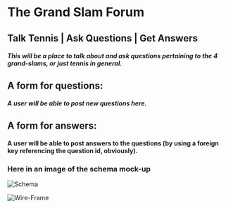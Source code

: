# The Grand Slam Forum

## Talk Tennis | Ask Questions | Get Answers

##### This will be a place to talk about and ask questions pertaining to the 4 grand-slams, or just tennis in general.


## A form for questions:

##### A user will be able to post new questions here.

## A form for answers:

#### A user will be able to post answers to the questions (by using a foreign key referencing the question id, obviously).







### Here in an image of the schema mock-up









![Schema](http://i.imgur.com/qSyAGBr.png)


![Wire-Frame](http://i.imgur.com/lq3WREY.jpg)
